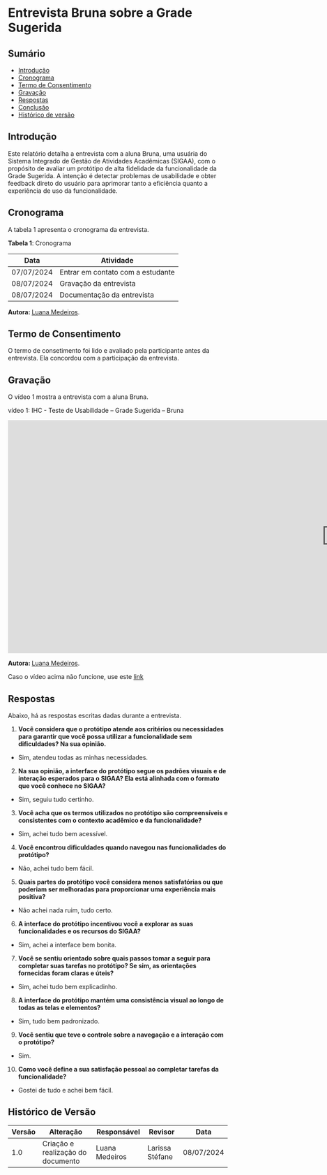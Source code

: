 # Entrevista Bruna sobre a Grade Sugerida


## Sumário

* [Introdução](#Introdução)
* [Cronograma](#Cronograma)
* [Termo de Consentimento](#Termo-de-Consentimento)
* [Gravação](#Gravação)
* [Respostas](#Respostas)
* [Conclusão](#Conclusão)
* [Histórico de versão](#Histórico-de-versão)

## Introdução

Este relatório detalha a entrevista com a aluna Bruna, uma usuária do Sistema Integrado de Gestão de Atividades Acadêmicas (SIGAA), com o propósito de avaliar um protótipo de alta fidelidade da funcionalidade da Grade Sugerida. A intenção é detectar problemas de usabilidade e obter feedback direto do usuário para aprimorar tanto a eficiência quanto a experiência de uso da funcionalidade.

## Cronograma

A tabela 1 apresenta o cronograma da entrevista.

**Tabela 1**: Cronograma

| Data | Atividade |
| - | - |
| 07/07/2024 | Entrar em contato com a estudante |
| 08/07/2024 | Gravação da entrevista |
| 08/07/2024 | Documentação da entrevista |

<b> Autora: </b> <a href="https://github.com/LuaMedeiros">Luana Medeiros</a>.

## Termo de Consentimento

O termo de consetimento foi lido e avaliado pela participante antes da entrevista. Ela concordou com a participação da entrevista.

## Gravação

O vídeo 1 mostra a entrevista com a aluna Bruna.

vídeo 1: IHC - Teste de Usabilidade – Grade Sugerida – Bruna

<iframe width="1519" height="534" src="https://www.youtube.com/embed/CzLXF0qE4q8" title="Protótipo Alta Fidelidade - Bruna" frameborder="0" allow="accelerometer; autoplay; clipboard-write; encrypted-media; gyroscope; picture-in-picture; web-share" referrerpolicy="strict-origin-when-cross-origin" allowfullscreen></iframe>

<b> Autora: </b> <a href="https://github.com/LuaMedeiros">Luana Medeiros</a>.

Caso o vídeo acima não funcione, use este [link](https://www.youtube.com/watch?v=CzLXF0qE4q8)

## Respostas

Abaixo, há as respostas escritas dadas durante a entrevista.

1. **Você considera que o protótipo atende aos critérios ou necessidades para garantir que você possa utilizar a funcionalidade sem dificuldades? Na sua opinião.**

- Sim, atendeu todas as minhas necessidades.

2. **Na sua opinião, a interface do protótipo segue os padrões visuais e de interação esperados para o SIGAA? Ela está alinhada com o formato que você conhece no SIGAA?**

- Sim, seguiu tudo certinho.

3. **Você acha que os termos utilizados no protótipo são compreensíveis e consistentes com o contexto acadêmico e da funcionalidade?**

- Sim, achei tudo bem acessível.

4. **Você encontrou dificuldades quando navegou nas funcionalidades do protótipo?**

- Não, achei tudo bem fácil.

5. **Quais partes do protótipo você considera menos satisfatórias ou que poderiam ser melhoradas para proporcionar uma experiência mais positiva?**

- Não achei nada ruim, tudo certo.

6. **A interface do protótipo incentivou você a explorar as suas funcionalidades e os recursos do SIGAA?**

- Sim, achei a interface bem bonita.

7. **Você se sentiu orientado sobre quais passos tomar a seguir para completar suas tarefas no protótipo? Se sim, as orientações fornecidas foram claras e úteis?**

- Sim, achei tudo bem explicadinho.

8. **A interface do protótipo mantém uma consistência visual ao longo de todas as telas e elementos?**

-  Sim, tudo bem padronizado.

9. **Você sentiu que teve o controle sobre a navegação e a interação com o protótipo?**

- Sim.

10. **Como você define a sua satisfação pessoal ao completar tarefas da funcionalidade?**

- Gostei de tudo e achei bem fácil.


## Histórico de Versão


| Versão | Alteração | Responsável | Revisor | Data |
| - | - | - | - | - |
| 1.0 | Criação e realização do documento| Luana Medeiros | Larissa Stéfane | 08/07/2024 |

